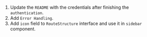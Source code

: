 1. Update the `README` with the credentials after finishing the `authentication`.
2. Add `Error Handling`.
3. Add `icon` field to `RouteStructure` interface and use it in `sidebar` component.
